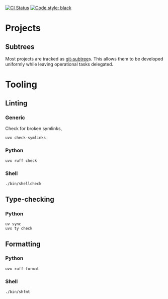 [![CI Status](https://github.com/jmelahman/monorepo/actions/workflows/test.yml/badge.svg)](https://github.com/jmelahman/monorepo/actions/workflows/test.yml)
[![Code style: black](https://img.shields.io/badge/code%20style-black-000000.svg)](https://github.com/psf/black)

# Projects

## Subtrees

Most projects are tracked as [git-subtree](https://github.com/git/git/blob/master/contrib/subtree/git-subtree.txt)s.
This allows them to be developed uniformly while leaving operational tasks delegated.

# Tooling

## Linting

### Generic

Check for broken symlinks,

```shell
uvx check-symlinks
```

### Python

```shell
uvx ruff check
```

### Shell

```shell
./bin/shellcheck
```

## Type-checking

### Python

```shell
uv sync
uvx ty check
```

## Formatting

### Python

```shell
uvx ruff format
```

### Shell

```shell
./bin/shfmt
```
